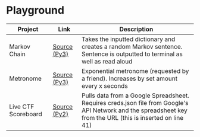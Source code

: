 # Playground

| Project | Link | Description |
| - | - | - |
| Markov Chain | [Source (Py3)](https://github.com/cyclawps52/Playground/blob/master/Markov/markov.py) | Takes the inputted dictionary and creates a random Markov sentence. Sentence is outputted to terminal as well as read aloud |
| Metronome | [Source (Py3)](https://github.com/cyclawps52/Playground/blob/master/Metronome/metronome.py) | Exponential metronome (requested by a friend). Increases by set amount every x seconds |
| Live CTF Scoreboard | [Source (Py2)](https://github.com/STUFFHERE) | Pulls data from a Google Spreadsheet. Requires creds.json file from Google's API Network and the spreadsheet key from the URL (this is inserted on line 41) |
